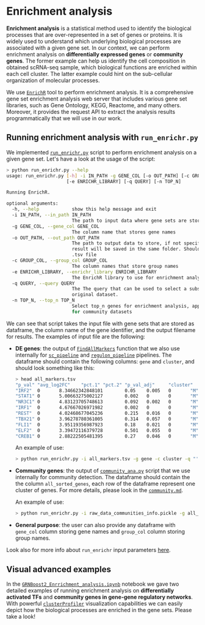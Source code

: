 # Enrichment analysis

**Enrichment analysis** is a statistical method used to identify the biological processes that are over-represented in a set of genes or proteins. It is widely used to understand which underlying biological processes are associated with a given gene set. In our context, we can perform enrichment analysis on **differentially expressed genes** or **community genes**. The former example can help us identify the cell composition in obtained scRNA-seq sample, which biological functions are enriched within each cell cluster. The latter example could hint on the sub-cellular organization of molecular processes.

We use [`EnrichR`](https://maayanlab.cloud/Enrichr/) tool to perform enrichment analysis. It is a comprehensive gene set enrichment analysis web server that includes various gene set libraries, such as Gene Ontology, KEGG, Reactome, and many others. Moreover, it provides the request API to extract the analysis results programmatically that we will use in our work.

## Running enrichment analysis with `run_enrichr.py`

We implemented [`run_enrichr.py`](../scGRN/network_analysis/run_enrichr.py) script to perform enrichment analysis on a given gene set. Let's have a look at the usage of the script:

```bash
> python run_enrichr.py --help
usage: run_enrichr.py [-h] -i IN_PATH -g GENE_COL [-o OUT_PATH] [-c GROUP_COL]
                      [-e ENRICHR_LIBRARY] [-q QUERY] [-n TOP_N]

Running EnrichR.

optional arguments:
  -h, --help            show this help message and exit
  -i IN_PATH, --in_path IN_PATH
                        The path to input data where gene sets are stored
  -g GENE_COL, --gene_col GENE_COL
                        The column name that stores gene names
  -o OUT_PATH, --out_path OUT_PATH
                        The path to output data to store, if not specified the
                        result will be saved in the same folder. Should be a
                        .tsv file
  -c GROUP_COL, --group_col GROUP_COL
                        The column names that store group names
  -e ENRICHR_LIBRARY, --enrichr_library ENRICHR_LIBRARY
                        The EnrichR library to use for enrichment analysis.
  -q QUERY, --query QUERY
                        The The query that can be used to select a subset of
                        original dataset.
  -n TOP_N, --top_n TOP_N
                        Select top_n genes for enrichment analysis, applies
                        for community datasets
```

We can see that script takes the input file with gene sets that are stored as dataframe, the column name of the gene identifier, and the output filename for results. The examples of input file are the following:

- **DE genes**: the output of [`FindAllMarkers`](https://satijalab.org/seurat/reference/findallmarkers) function that we also use internally for [`sc_pipeline`](../scGRN/single_cell_processing/sc_pipeline) and [`regulon_pipeline`](../scGRN/single_cell_processing/regulon_pipeline/) pipelines. The dataframe should contain the following columns: `gene` and `cluster`, and should look something like this:

    ```bash
    > head all_markers.tsv
    "p_val" "avg_log2FC"    "pct.1" "pct.2" "p_val_adj"     "cluster"       "gene"
    "IRF2"  0       8.34662342848101        0.05    0.005   0       "M"     "IRF2"
    "STAT1" 0       5.00663275002127        0.002   0       0       "M"     "STAT1"
    "NR3C1" 0       4.83123705748613        0.092   0.002   0       "M"     "NR3C1"
    "IRF1"  0       4.67667026971982        0.002   0       0       "M"     "IRF1"
    "REST"  0       4.02468677045236        0.215   0.016   0       "M"     "REST"
    "TBX21" 0       3.96278780361005        0.314   0.057   0       "M"     "TBX21"
    "FLI1"  0       3.95119356987923        0.18    0.021   0       "M"     "FLI1"
    "ELF2"  0       3.39472116379728        0.501   0.055   0       "M"     "ELF2"
    "CREB1" 0       2.88222505481395        0.27    0.046   0       "M"     "CREB1"
    ```

    An example of use:

    ```bash
    > python run_enrichr.py -i all_markers.tsv -g gene -c cluster -q "'p_val_adj' < 0.05 & 'avg_log2FC' > 1'"
    ```

- **Community genes**: the output of [`community_ana.py`](../scGRN/network_analysis/community_ana.py) script that we use internally for community detection. The dataframe should contain the the column `all_sorted_genes`, each row of the dataframe represent one cluster of genes. For more details, please look in the [`community.md`](community.md#loading-the-results).

    An example of use:

    ```bash
    > python run_enrichr.py -i raw_data_communities_info.pickle -g all_sorted_genes
    ```

- **General purpose**: the user can also provide any dataframe with `gene_col` column storing gene names and `group_col` column storing group names. 

Look also for more info about `run_enrichr` input parameters [here](https://github.com/masyahook/scGRN/blob/99f1ba91303351cd9948016dfaea7ec78f35c30c/scGRN/network_analysis/_enrichment.py#L15).

## Visual advanced examples

In the [`GRNBoost2_Enrrichment_analysis.ipynb`](../notebooks/GRNBoost2_Enrichment_analysis.ipynb) notebook we gave two detailed examples of running enrichment analysis on **differentially activated TFs** and **community genes in gene-gene regulatory networks**. With powerful [`clusterProfiler`](https://yulab-smu.top/biomedical-knowledge-mining-book/enrichplot.html) visualization capabilities we can easily depict how the biological processes are enriched in the gene sets. Please take a look!
